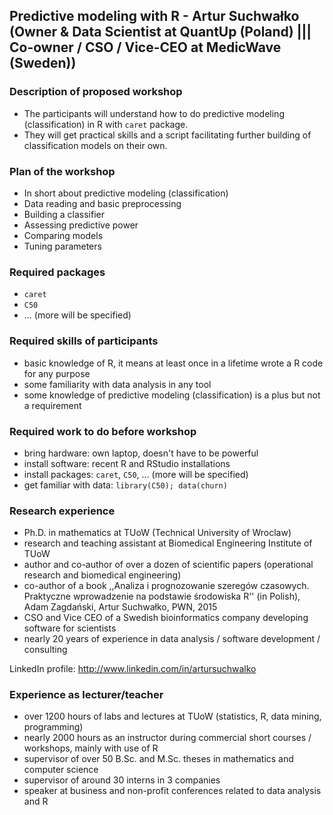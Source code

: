 ## Predictive modeling with R - Artur Suchwałko (Owner & Data Scientist at QuantUp (Poland) ||| Co-owner / CSO / Vice-CEO at MedicWave (Sweden))

### Description of proposed workshop

* The participants will understand how to do predictive modeling (classification) in R with `caret` package.
* They will get practical skills and a script facilitating further building of classification models on their own.
 
### Plan of the workshop

* In short about predictive modeling (classification)
* Data reading and basic preprocessing
* Building a classifier
* Assessing predictive power
* Comparing models
* Tuning parameters
 
### Required packages

* `caret`
* `C50`
* ... (more will be specified)
 
### Required skills of participants

* basic knowledge of R, it means at least once in a lifetime wrote a R code for any purpose
* some familiarity with data analysis in any tool
* some knowledge of predictive modeling (classification) is a plus but not a requirement
 
### Required work to do before workshop

* bring hardware: own laptop, doesn't have to be powerful
* install software: recent R and RStudio installations
* install packages: `caret`, `C50`, ... (more will be specified)
* get familiar with data: `library(C50); data(churn)`
 
### Research experience

* Ph.D. in mathematics at TUoW (Technical University of Wroclaw)
* research and teaching assistant at Biomedical Engineering Institute of TUoW
* author and co-author of over a dozen of scientific papers (operational research and biomedical engineering)
* co-author of a book ,,Analiza i prognozowanie szeregów czasowych. Praktyczne wprowadzenie na podstawie środowiska R'' (in Polish), Adam Zagdański, Artur Suchwałko, PWN, 2015
* CSO and Vice CEO of a Swedish bioinformatics company developing software for scientists
* nearly 20 years of experience in data analysis / software development / consulting

LinkedIn profile: http://www.linkedin.com/in/artursuchwalko
 
### Experience as lecturer/teacher

* over 1200 hours of labs and lectures at TUoW (statistics, R, data mining, programming)
* nearly 2000 hours as an instructor during commercial short courses / workshops, mainly with use of R
* supervisor of over 50 B.Sc. and M.Sc. theses in mathematics and computer science
* supervisor of around 30 interns in 3 companies
* speaker at business and non-profit conferences related to data analysis and R

